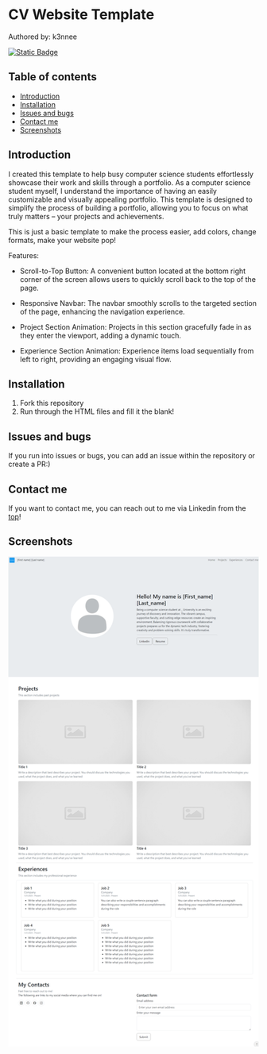 # CV Website Template
Authored by: k3nnee

[![Static Badge](https://img.shields.io/badge/My%20Linkedin-blue)](https://www.linkedin.com/in/kennytang04/)


## Table of contents
- [Introduction](#introduction)
- [Installation](#installation)
- [Issues and bugs](#issues-and-bugs)
- [Contact me](#contact-me)
- [Screenshots](#screenshots)

## Introduction
I created this template to help busy computer science students 
effortlessly showcase their work and skills through a portfolio. 
As a computer science student myself, I understand the 
importance of having an easily customizable and visually appealing 
portfolio. This template is designed to simplify the process of 
building a portfolio, allowing you to focus on what truly matters 
– your projects and achievements.

This is just a basic template to make the process easier, add colors, change formats, make your website
pop!

Features:
- Scroll-to-Top Button: A convenient button located at the bottom right corner of the screen allows users to quickly scroll back to the top of the page.

- Responsive Navbar: The navbar smoothly scrolls to the targeted section of the page, enhancing the navigation experience.

- Project Section Animation: Projects in this section gracefully fade in as they enter the viewport, adding a dynamic touch.

- Experience Section Animation: Experience items load sequentially from left to right, providing an engaging visual flow.

## Installation
1. Fork this repository
2. Run through the HTML files and fill it the blank!


## Issues and bugs
If you run into issues or bugs, you can add an issue within the 
repository or create a PR:)

## Contact me
If you want to contact me, you can reach out to me via Linkedin from the [top](#cv-website-template)!

## Screenshots
![img.png](webfront/assets/readme/img.png)